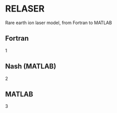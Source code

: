 # RELASER

Rare earth ion laser model, from Fortran to MATLAB

## Fortran

1

## Nash (MATLAB)

2

## MATLAB

3
